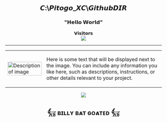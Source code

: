 <h2 align="center">𝘾:\𝙋𝙞𝙩𝙤𝙜𝙤_𝙓𝘾\𝙂𝙞𝙩𝙝𝙪𝙗𝘿𝙄𝙍</h2>
<h3 align="center">"𝗛𝗲𝗹𝗹𝗼 𝗪𝗼𝗿𝗹𝗱"</h3>
<p align="center"> 
  𝗩𝗶𝘀𝗶𝘁𝗼𝗿𝘀<br>
  <img src="https://profile-counter.glitch.me/sagar-viradiy/count.svg" />
</p>
<hr>
<!---->
<table>
  <tr>
    <td>
      <!-- Image column -->
      <img src="your-image-url.jpg" alt="Description of image" style="width:100%; max-width:400px;">
    </td>
    <td>
      <!-- Text column -->
      <p>Here is some text that will be displayed next to the image. You can include any information you like here, such as descriptions, instructions, or other details relevant to your project.</p>
    </td>
  </tr>
</table>
<!---->
<div align="center">
    <img src="https://media1.giphy.com/media/v1.Y2lkPTc5MGI3NjExZGxydWwxYTcxbzZqcm8xenVxbHhvcHN4eDN6dGN5eWZvd2w5MXlsaiZlcD12MV9pbnRlcm5hbF9naWZfYnlfaWQmY3Q9Zw/2ybN78I5UrIXq32lND/giphy.gif">
</div>
<h2 align="center">𓃶 ʙɪʟʟʏ ʙᴀᴛ ɢᴏᴀᴛᴇᴅ 𓃶</h2>
